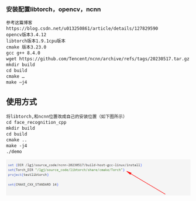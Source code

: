 ### 安装配置libtorch，opencv，ncnn

```
参考这篇博客
https://blog.csdn.net/u013250861/article/details/127829590
opencv版本3.4.12
libtorch版本1.9.1cpu版本
cmake 版本3.23.0
gcc g++ 8.4.0
wget https://github.com/Tencent/ncnn/archive/refs/tags/20230517.tar.gz
mkdir build
cd build
cmake …
make –j4

```



## 使用方式

```
将libtorch,和ncnn位置改成自己的安装位置（如下图所示）
cd face_recognition_cpp
mkdir build
cd build
cmake ..
make -j4
./demo
```

![image-20230811174447265](README.assets/image-20230811174447265.png)